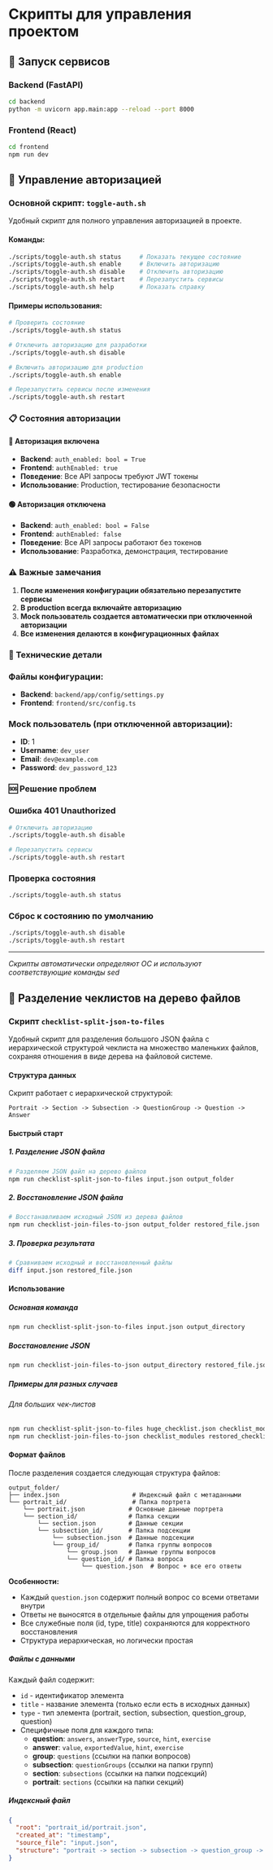 # Скрипты для управления проектом

## 🚀 Запуск сервисов

### Backend (FastAPI)
```bash
cd backend
python -m uvicorn app.main:app --reload --port 8000
```

### Frontend (React)
```bash
cd frontend
npm run dev
```

## 🔐 Управление авторизацией

### Основной скрипт: `toggle-auth.sh`

Удобный скрипт для полного управления авторизацией в проекте.

#### Команды:
```bash
./scripts/toggle-auth.sh status     # Показать текущее состояние
./scripts/toggle-auth.sh enable     # Включить авторизацию
./scripts/toggle-auth.sh disable    # Отключить авторизацию
./scripts/toggle-auth.sh restart    # Перезапустить сервисы
./scripts/toggle-auth.sh help       # Показать справку
```

#### Примеры использования:
```bash
# Проверить состояние
./scripts/toggle-auth.sh status

# Отключить авторизацию для разработки
./scripts/toggle-auth.sh disable

# Включить авторизацию для production
./scripts/toggle-auth.sh enable

# Перезапустить сервисы после изменения
./scripts/toggle-auth.sh restart
```

### 📋 Состояния авторизации

#### 🔴 Авторизация включена
- **Backend**: `auth_enabled: bool = True`
- **Frontend**: `authEnabled: true`
- **Поведение**: Все API запросы требуют JWT токены
- **Использование**: Production, тестирование безопасности

#### 🟢 Авторизация отключена
- **Backend**: `auth_enabled: bool = False`
- **Frontend**: `authEnabled: false`
- **Поведение**: Все API запросы работают без токенов
- **Использование**: Разработка, демонстрация, тестирование

### ⚠️ Важные замечания

1. **После изменения конфигурации обязательно перезапустите сервисы**
2. **В production всегда включайте авторизацию**
3. **Mock пользователь создается автоматически при отключенной авторизации**
4. **Все изменения делаются в конфигурационных файлах**

### 🔧 Технические детали

### Файлы конфигурации:
- **Backend**: `backend/app/config/settings.py`
- **Frontend**: `frontend/src/config.ts`

### Mock пользователь (при отключенной авторизации):
- **ID**: 1
- **Username**: `dev_user`
- **Email**: `dev@example.com`
- **Password**: `dev_password_123`

### 🆘 Решение проблем

### Ошибка 401 Unauthorized
```bash
# Отключить авторизацию
./scripts/toggle-auth.sh disable

# Перезапустить сервисы
./scripts/toggle-auth.sh restart
```

### Проверка состояния
```bash
./scripts/toggle-auth.sh status
```

### Сброс к состоянию по умолчанию
```bash
./scripts/toggle-auth.sh disable
./scripts/toggle-auth.sh restart
```

---

*Скрипты автоматически определяют ОС и используют соответствующие команды sed*

## 📁 Разделение чеклистов на дерево файлов

### Скрипт `checklist-split-json-to-files`

Удобный скрипт для разделения большого JSON файла с иерархической структурой чеклиста на множество маленьких файлов, сохраняя отношения в виде дерева на файловой системе.

#### Структура данных

Скрипт работает с иерархической структурой:
```
Portrait -> Section -> Subsection -> QuestionGroup -> Question -> Answer
```

#### Быстрый старт

##### 1. Разделение JSON файла
```bash
# Разделяем JSON файл на дерево файлов
npm run checklist-split-json-to-files input.json output_folder
```

##### 2. Восстановление JSON файла
```bash
# Восстанавливаем исходный JSON из дерева файлов
npm run checklist-join-files-to-json output_folder restored_file.json
```

##### 3. Проверка результата
```bash
# Сравниваем исходный и восстановленный файлы
diff input.json restored_file.json
```

#### Использование

##### Основная команда
```bash
npm run checklist-split-json-to-files input.json output_directory
```

##### Восстановление JSON
```bash
npm run checklist-join-files-to-json output_directory restored_file.json
```

##### Примеры для разных случаев

###### Для больших чек-листов
```bash
npm run checklist-split-json-to-files huge_checklist.json checklist_modules
npm run checklist-join-files-to-json checklist_modules restored_checklist.json
```

#### Формат файлов

После разделения создается следующая структура файлов:

```
output_folder/
├── index.json                    # Индексный файл с метаданными
└── portrait_id/                  # Папка портрета
    └── portrait.json            # Основные данные портрета
    └── section_id/              # Папка секции
        └── section.json         # Данные секции
        └── subsection_id/       # Папка подсекции
            └── subsection.json  # Данные подсекции
            └── group_id/        # Папка группы вопросов
                └── group.json   # Данные группы вопросов
                └── question_id/ # Папка вопроса
                    └── question.json  # Вопрос + все его ответы
```

**Особенности:**
- Каждый `question.json` содержит полный вопрос со всеми ответами внутри
- Ответы не выносятся в отдельные файлы для упрощения работы
- Все служебные поля (id, type, title) сохраняются для корректного восстановления
- Структура иерархическая, но логически простая

##### Файлы с данными
Каждый файл содержит:
- `id` - идентификатор элемента
- `title` - название элемента (только если есть в исходных данных)
- `type` - тип элемента (portrait, section, subsection, question_group, question)
- Специфичные поля для каждого типа:
  - **question**: `answers`, `answerType`, `source`, `hint`, `exercise`
  - **answer**: `value`, `exportedValue`, `hint`, `exercise`
  - **group**: `questions` (ссылки на папки вопросов)
  - **subsection**: `questionGroups` (ссылки на папки групп)
  - **section**: `subsections` (ссылки на папки подсекций)
  - **portrait**: `sections` (ссылки на папки секций)

##### Индексный файл
```json
{
  "root": "portrait_id/portrait.json",
  "created_at": "timestamp",
  "source_file": "input.json",
  "structure": "portrait -> section -> subsection -> question_group -> question (с ответами)"
}
```
